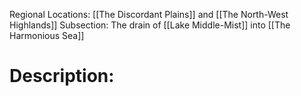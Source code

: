 Regional Locations: [[The Discordant Plains]] and [[The North-West Highlands]]
Subsection: The drain of [[Lake Middle-Mist]] into [[The Harmonious Sea]]
# Description:
